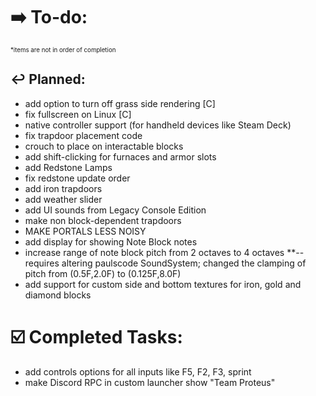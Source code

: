 # ➡️ To-do:
<sup><sup>*items are not in order of completion</sup></sup>

## ↩️ Planned:
- add option to turn off grass side rendering [C]
- fix fullscreen on Linux [C]
- native controller support (for handheld devices like Steam Deck)
- fix trapdoor placement code
- crouch to place on interactable blocks
- add shift-clicking for furnaces and armor slots
- add Redstone Lamps
- fix redstone update order
- add iron trapdoors
- add weather slider
- add UI sounds from Legacy Console Edition
- make non block-dependent trapdoors
- MAKE PORTALS LESS NOISY
- add display for showing Note Block notes
- increase range of note block pitch from 2 octaves to 4 octaves **--requires altering paulscode SoundSystem; changed the clamping of pitch from (0.5F,2.0F) to (0.125F,8.0F)
- add support for custom side and bottom textures for iron, gold and diamond blocks

# ☑️ Completed Tasks:
- add controls options for all inputs like F5, F2, F3, sprint
- make Discord RPC in custom launcher show "Team Proteus"
